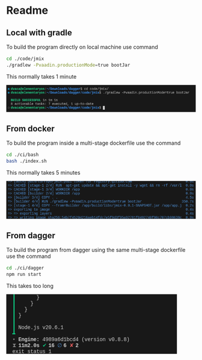 # Readme

## Local with gradle

To build the program directly on local machine use command

```bash
cd ./code/jmix
./gradlew -Pvaadin.productionMode=true bootJar
```

This normally takes 1 minute

![local](https://github.com/danny270793/Jmix-Dagger/blob/master/assets/local.png)

## From docker

To build the program inside a multi-stage dockerfile use the command

```bash
cd ./ci/bash
bash ./index.sh
```

This normally takes 5 minutes

![local](https://github.com/danny270793/Jmix-Dagger/blob/master/assets/docker.png)

## From dagger

To build the program from dagger using the same multi-stage dockerfile use the command

```bash
cd ./ci/dagger
npm run start
```

This takes too long

![local](https://github.com/danny270793/Jmix-Dagger/blob/master/assets/dagger.png)
